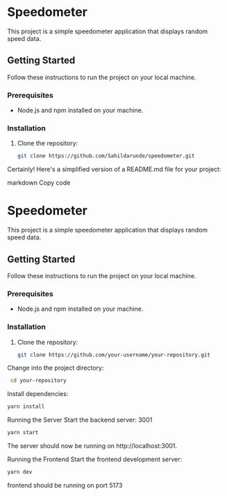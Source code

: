 # Speedometer

This project is a simple speedometer application that displays random speed data.

## Getting Started

Follow these instructions to run the project on your local machine.

### Prerequisites

- Node.js and npm installed on your machine.

### Installation

1. Clone the repository:

   ```bash
   git clone https://github.com/Sahildarunde/speedometer.git


Certainly! Here's a simplified version of a README.md file for your project:

markdown
Copy code
# Speedometer


This project is a simple speedometer application that displays random speed data.

## Getting Started

Follow these instructions to run the project on your local machine.

### Prerequisites

- Node.js and npm installed on your machine.

### Installation

1. Clone the repository:

   ```bash
   git clone https://github.com/your-username/your-repository.git
Change into the project directory:

   ```bash
    cd your-repository
```
Install dependencies:

   ```bash
yarn install
```


Running the Server
Start the backend server: 3001
   ```bash
yarn start
```
The server should now be running on http://localhost:3001.

Running the Frontend
Start the frontend development server:

```bash
yarn dev
```
frontend should be running on port 5173
